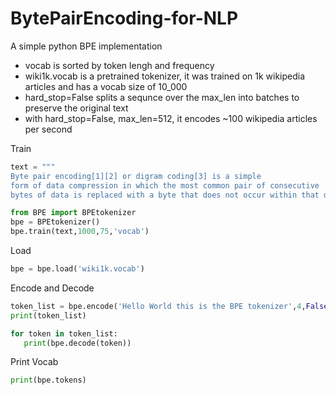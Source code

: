 # BytePairEncoding-for-NLP
A simple python BPE implementation
- vocab is sorted by token lengh and frequency
- wiki1k.vocab is a pretrained tokenizer, it was trained on 1k wikipedia articles and has a vocab size of 10_000
- hard_stop=False splits a sequnce over the max_len into batches to preserve the original text
- with hard_stop=False, max_len=512, it encodes ~100 wikipedia articles per second

Train
```python
text = """
Byte pair encoding[1][2] or digram coding[3] is a simple
form of data compression in which the most common pair of consecutive
bytes of data is replaced with a byte that does not occur within that data."""

from BPE import BPEtokenizer
bpe = BPEtokenizer()
bpe.train(text,1000,75,'vocab')
```

Load
```python
bpe = bpe.load('wiki1k.vocab')
```

Encode and Decode
```python
token_list = bpe.encode('Hello World this is the BPE tokenizer',4,False,True,True)
print(token_list)

for token in token_list:
   print(bpe.decode(token))
```

Print Vocab
```python
print(bpe.tokens)
```
